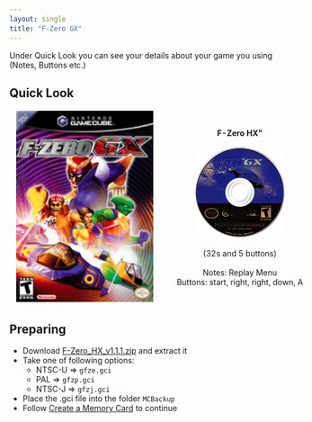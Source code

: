 ```yaml
---
layout: single
title: "F-Zero GX"
---
```

Under Quick Look you can see your details about your game you using (Notes, Buttons etc.)
## Quick Look
<!--TODO: Maybe there are some other ways to do it, but it works lol-->
<table style="table-layout: fixed; width: 552px">
<colgroup>
<col style="width: 268px">
<col style="width: 284px">
</colgroup>
<thead>
  <tr>
    <td style="text-align:center">
      <img src="/images/gameArt/GFZE/GFZE_box.png" alt="FZero Box Art" width="244" height="340">
    </td>
    <td style="text-align:center">
      <b>F-Zero HX"</b><br>
      <br><img src="/images/gameArt/GFZE/GFZE_disc.png" alt="FZero Disc Art" width="160" height="160">
      <br>
      <br>(32s and 5 buttons)<br>
      <br>Notes: Replay Menu
      <br>Buttons: start, right, right, down, A
      <br>
    </td>
  </tr>
</thead>
</table>
<!--  //////////////////////////////////////////////////////////   -->

## Preparing
- Download [F-Zero_HX_v1.1.1.zip](files\saves\F-Zero_HX_v1.1.1.zip) and extract it
- Take one of following options:
  * NTSC-U => `gfze.gci`
  * PAL => `gfzp.gci`
  * NTSC-J => `gfzj.gci`
- Place the .gci file into the folder `MCBackup`
- Follow [Create a Memory Card](/saveExploits#create-a-memory-card) to continue
